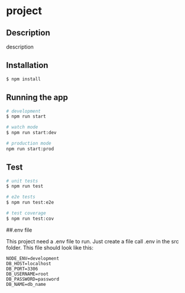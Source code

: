 # project


## Description

description

## Installation

```bash
$ npm install
```

## Running the app

```bash
# development
$ npm run start

# watch mode
$ npm run start:dev

# production mode
npm run start:prod
```

## Test

```bash
# unit tests
$ npm run test

# e2e tests
$ npm run test:e2e

# test coverage
$ npm run test:cov
```

##.env file

This project need a .env file to run. Just create a file call .env in the src folder. This file should look like this:

```.env
NODE_ENV=development
DB_HOST=localhost
DB_PORT=3306
DB_USERNAME=root
DB_PASSWORD=password
DB_NAME=db_name

```
